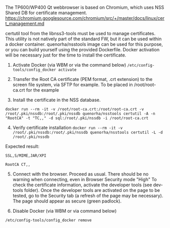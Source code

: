 The TP600/WP400 Qt webbrowser is based on Chromium, which uses NSS Shared DB for certificate management.
https://chromium.googlesource.com/chromium/src/+/master/docs/linux/cert_management.md

certutil tool from the libnss3-tools must be used to manage certificates. 
This utility is not natively part of the standard FW, but it can be used within a docker container. 
quenorha/nsstools image can be used for this purpose, or you can build yourself using the provided Dockerfile.
Docker activation will be necessary just for the time to install the certificate.

1) Activate Docker (via WBM or via the command below)
```/etc/config-tools/config_docker activate```

2) Transfer the Root CA certificate (PEM format, .crt extension) to the screen file system, via SFTP for example.
To be placed in /root/root-ca.crt for the example

3) Install the certificate in the NSS database.

```docker run --rm -it -v /root/root-ca.crt:/root/root-ca.crt -v /root/.pki/nssdb:/root/.pki/nssdb quenorha/nsstools certutil -A -n "RootCA" -t "TC,," -d sql:/root/.pki/nssdb -i /root/root-ca.crt```

4) Verify certificate installation
```docker run --rm -it -v /root/.pki/nssdb:/root/.pki/nssdb quenorha/nsstools certutil -L -d /root/.pki/nssdb```

Expected result:

```Certificate Nickname Trust Attributes
SSL,S/MIME,JAR/XPI

RootCA CT,,
```
5) Connect with the browser. Proceed as usual. There should be no warning when connecting, even in Browser Security mode "High"
To check the certificate information, activate the developer tools (see dev-tools folder).
Once the developer tools are activated on the page to be tested, go to the Security tab (a refresh of the page may be necessary). The page should appear as secure (green padlock).

6) Disable Docker (via WBM or via command below)

```/etc/config-tools/config_docker remove```
